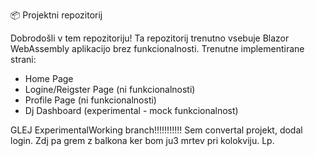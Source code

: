 📦 Projektni repozitorij

Dobrodošli v tem repozitoriju! Ta repozitorij trenutno vsebuje Blazor WebAssembly aplikacijo brez funkcionalnosti.
Trenutne implementirane strani:
- Home Page
- Logine/Reigster Page (ni funkcionalnosti)
- Profile Page (ni funkcionalnosti)
- Dj Dashboard (experimental - mock funkcionalnost)

GLEJ ExperimentalWorking branch!!!!!!!!!!! Sem convertal projekt, dodal login. Zdj pa grem z balkona ker bom ju3 mrtev pri kolokviju. Lp.
